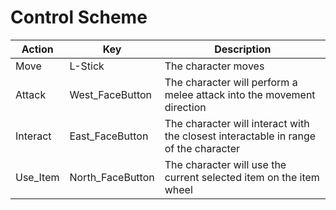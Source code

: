 # Control Scheme

| Action | Key | Description |
| ---- | ---- | ---- |
| Move | L-Stick | The character moves |
| Attack | West_FaceButton | The character will perform a melee attack into the movement direction |
| Interact | East_FaceButton | The character will interact with the closest interactable in range of the character |
| Use_Item | North_FaceButton | The character will use the current selected item on the item wheel |